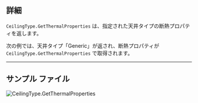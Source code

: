 ## 詳細
`CeilingType.GetThermalProperties` は、指定された天井タイプの断熱プロパティを返します。

次の例では、天井タイプ「Generic」が返され、断熱プロパティが `CeilingType.GetThermalProperties` で取得されます。

___
## サンプル ファイル

![CeilingType.GetThermalProperties](./Revit.Elements.CeilingType.GetThermalProperties_img.jpg)
